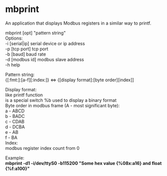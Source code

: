 # mbprint
An application that displays Modbus registers in a similar way to printf.

mbprint [opt] "pattern string"<br>
Options:<br>
 -i [serial|ip]        serial device or ip address<br>
 -p [tcp port]         tcp port<br>
 -b [baud]             baud rate<br>
 -d [modbus id]        modbus slave address<br>
 -h                    help<br>

Pattern string:<br>
 {[:fmt:]:[a-f][:index:]} <=> {[display format]:[byte order][index]]<br>

Display format:<br>
 like printf function<br>
 is a special switch %b used to display a binary format<br>
Byte order in modbus frame (A - most significant byte):<br>
 a     - ABCD<br>
 b     - BADC<br>
 c     - CDAB<br>
 d     - DCBA<br>
 e     - AB<br>
 f     - BA<br>
Index:<br>
 modbus register index count from 0<br>

Example:<br>
**mbprint -d1 -i/dev/ttyS0 -b115200 "Some hex value {%08x:a16} and float {%f:a100}"**<br>
